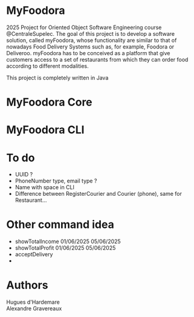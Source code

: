# MyFoodora

2025 Project for Oriented Object Software Engineering course @CentraleSupelec.
The goal of this project is to develop a software solution, called myFoodora, whose functionality are similar to that of nowadays Food Delivery Systems such as, for example,
Foodora or Deliveroo. myFoodora has to be conceived as a platform that give customers access to a set of restaurants from which they can
order food according to different modalities.

This project is completely written in Java

# MyFoodora Core

# MyFoodora CLI

# To do
- UUID ?
- PhoneNumber type, email type ?
- Name with space in CLI
- Difference between RegisterCourier and Courier (phone), same for Restaurant...

# Other command idea
- showTotalIncome 01/06/2025 05/06/2025
- showTotalProfit 01/06/2025 05/06/2025
- acceptDelivery
- 
# Authors

Hugues d'Hardemare  
Alexandre Gravereaux

